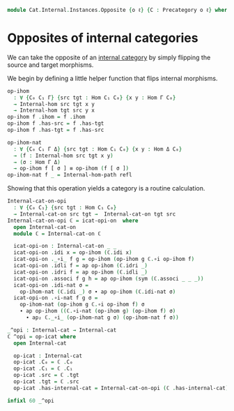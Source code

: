 <!--
```agda
open import 1Lab.Rewrite

open import Cat.Prelude

import Cat.Internal.Base
```
-->

```agda
module Cat.Internal.Instances.Opposite {o ℓ} {C : Precategory o ℓ} where
```

<!--
```agda
open Precategory C
open Cat.Internal.Base C
open Internal-hom
```
-->

# Opposites of internal categories

We can take the opposite of an [internal category] by simply flipping
the source and target morphisms.

[internal category]: Cat.Internal.Base.html

We begin by defining a little helper function that flips internal
morphisms.

```agda
op-ihom
  : ∀ {C₀ C₁ Γ} {src tgt : Hom C₁ C₀} {x y : Hom Γ C₀}
  → Internal-hom src tgt x y
  → Internal-hom tgt src y x
op-ihom f .ihom = f .ihom
op-ihom f .has-src = f .has-tgt
op-ihom f .has-tgt = f .has-src

op-ihom-nat
  : ∀ {C₀ C₁ Γ Δ} {src tgt : Hom C₁ C₀} {x y : Hom Δ C₀}
  → (f : Internal-hom src tgt x y)
  → (σ : Hom Γ Δ)
  → op-ihom f [ σ ] ≡ op-ihom (f [ σ ])
op-ihom-nat f _ = Internal-hom-path refl
```

<!--
```agda
private
  op-ihom-involutive
    : ∀ {C₀ C₁ Γ} {src tgt : Hom C₁ C₀} {x y : Hom Γ C₀}
    → {f : Internal-hom src tgt x y}
    → op-ihom (op-ihom f) ≡rw f
  op-ihom-involutive = make-rewrite (Internal-hom-path refl)
{-# REWRITE op-ihom-involutive #-}
```
-->

Showing that this operation yields a category is a routine calculation.

```agda
Internal-cat-on-opi
  : ∀ {C₀ C₁} {src tgt : Hom C₁ C₀}
  → Internal-cat-on src tgt →  Internal-cat-on tgt src
Internal-cat-on-opi ℂ = icat-opi-on  where
  open Internal-cat-on
  module ℂ = Internal-cat-on ℂ

  icat-opi-on : Internal-cat-on _ _
  icat-opi-on .idi x = op-ihom (ℂ.idi x)
  icat-opi-on ._∘i_ f g = op-ihom (op-ihom g ℂ.∘i op-ihom f)
  icat-opi-on .idli f = ap op-ihom (ℂ.idri _)
  icat-opi-on .idri f = ap op-ihom (ℂ.idli _)
  icat-opi-on .associ f g h = ap op-ihom (sym (ℂ.associ _ _ _))
  icat-opi-on .idi-nat σ =
    op-ihom-nat (ℂ.idi _) σ ∙ ap op-ihom (ℂ.idi-nat σ)
  icat-opi-on .∘i-nat f g σ =
    op-ihom-nat (op-ihom g ℂ.∘i op-ihom f) σ
    ∙ ap op-ihom ((ℂ.∘i-nat (op-ihom g) (op-ihom f) σ)
      ∙ ap₂ ℂ._∘i_ (op-ihom-nat g σ) (op-ihom-nat f σ))

_^opi : Internal-cat → Internal-cat
ℂ ^opi = op-icat where
  open Internal-cat

  op-icat : Internal-cat
  op-icat .C₀ = ℂ .C₀
  op-icat .C₁ = ℂ .C₁
  op-icat .src = ℂ .tgt
  op-icat .tgt = ℂ .src
  op-icat .has-internal-cat = Internal-cat-on-opi (ℂ .has-internal-cat)

infixl 60 _^opi
```


